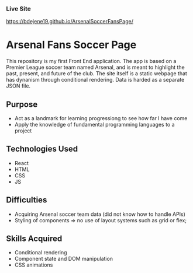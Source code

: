 ### Live Site 
https://bdejene19.github.io/ArsenalSoccerFansPage/



# Arsenal Fans Soccer Page
This repository is my first Front End application. The app is based on a Premier League soccer team named Arsenal, and is meant to highlight the past, present, and future of the club. The site itself is a static webpage that has dynanism through conditional rendering. Data is harded as a separate JSON file.

## Purpose
- Act as a landmark for learning progressiong to see how far I have come
- Apply the knowledge of fundamental programming languages to a project

## Technologies Used
- React
- HTML
- CSS
- JS

## Difficulties 
- Acquiring Arsenal soccer team data (did not know how to handle APIs)
- Styling of components => no use of layout systems such as grid or flex;


## Skills Acquired
- Conditional rendering 
- Component state and DOM manipulation
- CSS animations 




